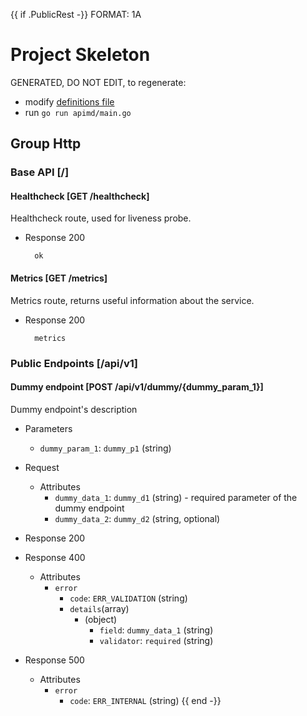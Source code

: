 {{ if .PublicRest -}}
FORMAT: 1A

# Project Skeleton

GENERATED, DO NOT EDIT, to regenerate:
- modify [definitions file](apimd/main.go)
- run `go run apimd/main.go`

## Group Http

### Base API [/]

#### Healthcheck [GET /healthcheck]
Healthcheck route, used for liveness probe.

+ Response 200

        ok

#### Metrics [GET /metrics]
Metrics route, returns useful information about the service.

+ Response 200

        metrics

### Public Endpoints [/api/v1]

#### Dummy endpoint [POST /api/v1/dummy/{dummy_param_1}]
Dummy endpoint's description

+ Parameters
    + `dummy_param_1`: `dummy_p1` (string)

+ Request
    + Attributes
        + `dummy_data_1`: `dummy_d1` (string) - required parameter of the dummy endpoint
        + `dummy_data_2`: `dummy_d2` (string, optional)

+ Response 200

+ Response 400
    + Attributes
        + `error`
            + `code`: `ERR_VALIDATION` (string)
            + `details`(array)
                + (object)
                    + `field`: `dummy_data_1` (string)
                    + `validator`: `required` (string)

+ Response 500
    + Attributes
        + `error`
            + `code`: `ERR_INTERNAL` (string)
{{ end -}}
